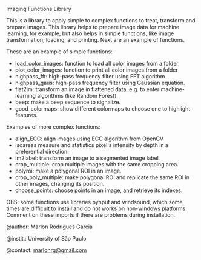 Imaging Functions Library

This is a library to apply simple to complex functions to treat, transform and
prepare images. This library helps to prepare image data for machine learning,
for example, but also helps in simple functions, like image transformation,
loading, and printing. Next are an example of functions.


These are an example of simple functions:
- load_color_images: function to load all color images from a folder
- plot_color_images: function to print all color images from a folder
- highpass_fft: high-pass frequency filter using FFT algorithm
- highpass_gaus: high-pass frequency filter using Gaussian equation.
- flat2im: transform an image in flattened data, e.g. to enter machine-learning
algorithms (like Random Forest).
- beep: make a beep sequence to signalize.
- good_colormaps: show different colormaps to choose one to highlight features.


Examples of more complex functions:
- align_ECC: align images using ECC algorithm from OpenCV
- isoareas measure and statistics pixel's intensity by depth in a preferential
direction.
- im2label: transform an image to a segmented image label
- crop_multiple: crop multiple images with the same cropping area.
- polyroi: make a polygonal ROI in an image.
- crop_poly_multiple: make polygonal ROI and replicate the same ROI in other
images, changing its position.
- choose_points: choose points in an image, and retrieve its indexes.

OBS: some functions use libraries pynput and windsound, which some times are
difficult to install and do not works on non-windows platforms. Comment on
these imports if there are problems during installation.

@author: Marlon Rodrigues Garcia

@instit.:  University of São Paulo

@contact: marlonrg@gmail.com
